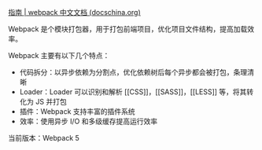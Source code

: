 [指南 | webpack 中文文档 (docschina.org)](https://webpack.docschina.org/guides/)

Webpack 是个模块打包器，用于打包前端项目，优化项目文件结构，提高加载效率。

Webpack 主要有以下几个特点：

- 代码拆分：以异步依赖为分割点，优化依赖树后每个异步都会被打包，条理清晰
- Loader：Loader 可以识别和解析 [[CSS]]，[[SASS]]，[[LESS]] 等，将其转化为 JS 并打包
- 插件：Webpack 支持丰富的插件系统
- 效率：使用异步 I/O 和多级缓存提高运行效率

当前版本：Webpack 5

